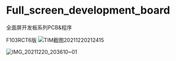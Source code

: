 # Full_screen_development_board
全面屏开发板系列PCB&amp;程序

F103RCT6版
![TIM截图20211220212415](https://user-images.githubusercontent.com/23308519/146773936-511428e0-112e-49e2-89da-4ac335f33650.jpg)

![IMG_20211220_203610~01](https://user-images.githubusercontent.com/23308519/146773992-e8b5fc89-1cae-4f2a-b919-74e4f4a41c3f.jpg)


